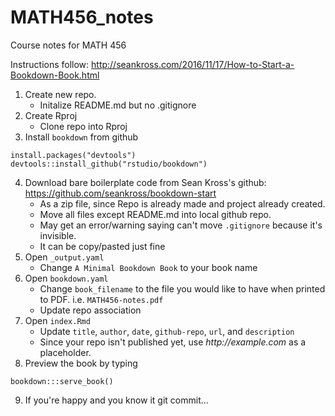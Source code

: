 # MATH456_notes
Course notes for MATH 456

Instructions follow: http://seankross.com/2016/11/17/How-to-Start-a-Bookdown-Book.html  

1. Create new repo.
    - Initalize README.md but no .gitignore
2. Create Rproj
    - Clone repo into Rproj
3. Install `bookdown` from github

```
install.packages("devtools")
devtools::install_github("rstudio/bookdown")
```

4. Download bare boilerplate code from Sean Kross's github: https://github.com/seankross/bookdown-start 
    - As a zip file, since Repo is already made and project already created. 
    - Move all files except README.md into local github repo.
    - May get an error/warning saying can't move `.gitignore` because it's invisible. 
    - It can be copy/pasted just fine 
5. Open `_output.yaml`
    - Change `A Minimal Bookdown Book` to your book name
6. Open `bookdown.yaml`
    - Change `book_filename` to the file you would like to have when printed to PDF. i.e. `MATH456-notes.pdf`
    - Update repo association
7. Open `index.Rmd`
    - Update `title`, `author`, `date`, `github-repo`, `url`, and `description`
    - Since your repo isn't published yet, use _http://example.com_ as a placeholder. 
8. Preview the book by typing
```
bookdown:::serve_book()
```

9. If you're happy and you know it git commit...